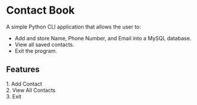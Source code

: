 #  Contact Book

A simple Python CLI application that allows the user to:
- Add and store Name, Phone Number, and Email into a MySQL database.
- View all saved contacts.
- Exit the program.

##  Features
1️. Add Contact  
2️. View All Contacts  
3️. Exit


